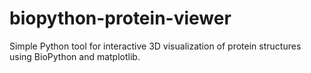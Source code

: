 # biopython-protein-viewer
Simple Python tool for interactive 3D visualization of protein structures using BioPython and matplotlib. 
